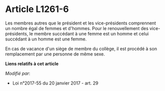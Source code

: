 # Article L1261-6

Les membres autres que le président et les vice-présidents comprennent un nombre égal de femmes et d'hommes. Pour le
renouvellement des vice-présidents, le membre succédant à une femme est un homme et celui succédant à un homme est une
femme. 

En cas de vacance d'un siège de membre du collège, il est procédé à son remplacement par une personne de même sexe.

**Liens relatifs à cet article**

_Modifié par_:

  - Loi n°2017-55 du 20 janvier 2017 - art. 29
